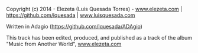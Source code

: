 Copyright (c) 2014 - Elezeta (Luis Quesada Torres) - www.elezeta.com | https://github.com/lquesada | www.luisquesada.com

Written in Adagio (https://github.com/lquesada/ADAgio)

This track has been edited, produced, and published as a track of the album "Music from Another World", www.elezeta.com
